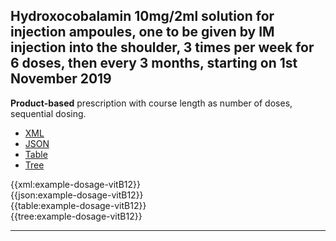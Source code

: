 ## Hydroxocobalamin 10mg/2ml solution for injection ampoules, one to be given by IM injection into the shoulder, 3 times per week for 6 doses, then every 3 months, starting on 1st November 2019

<div class="nhsd-a-box nhsd-a-box--bg-light-blue nhsd-!t-margin-bottom-6 nhsd-t-body">
  <strong>Product-based</strong> prescription with course length as number of doses, sequential dosing.
</div>

<!--// start of code snippet -->
<div>
    <ul class="nav nav-tabs" role="tablist">
      <li role="presentation" class="active">
        <a href="#xml-26" aria-controls="xml" role="tab" data-toggle="tab">XML</a>
      </li>
      <li role="presentation">
        <a href="#json-26" aria-controls="json" role="tab" data-toggle="tab">JSON</a>
      </li>
        <li role="presentation">
        <a href="#table-26" aria-controls="table" role="tab" data-toggle="tab">Table</a>
      </li>
      <li role="presentation">
        <a href="#tree-26" aria-controls="tree" role="tab" data-toggle="tab">Tree</a>
      </li>
  </ul>

  <!-- Tab panes -->
  <div class="tab-content snippet">
    <div role="tabpanel" class="tab-pane active" id="xml-26">
      {{xml:example-dosage-vitB12}}
    </div>
    <div role="tabpanel" class="tab-pane" id="json-26">
      {{json:example-dosage-vitB12}}
    </div>
    <div role="tabpanel" class="tab-pane" id="table-26">
      {{table:example-dosage-vitB12}}
    </div>
    <div role="tabpanel" class="tab-pane" id="tree-26">
      {{tree:example-dosage-vitB12}}
    </div>
  </div>
</div>
<!--// end of code snippet -->

---
